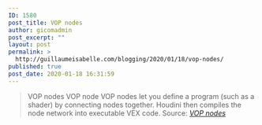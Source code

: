 ```yaml
---
ID: 1580
post_title: VOP nodes
author: gicomadmin
post_excerpt: ""
layout: post
permalink: >
  http://guillaumeisabelle.com/blogging/2020/01/18/vop-nodes/
published: true
post_date: 2020-01-18 16:31:59
---
```

> VOP nodes VOP node VOP nodes let you define a program (such as a shader) by connecting nodes together. Houdini then compiles the node network into executable VEX code. Source: *[VOP nodes][1]*

 [1]: https://www.sidefx.com/docs/houdini/nodes/vop/index.html
